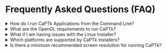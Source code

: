 # Frequently Asked Questions (FAQ)

<details>
  <summary>How do I run CaPTk Applications from the Command Line?</summary>

- The full list of command line applications available is shown by running the following command (pretty much every application is available via the command line):
```bash
${CaPTk_InstallDir}/bin/CaPTk -h
```

- An exemplary scenario to run Applications from the command line (the example shown is to get verbose help):

| Platform (x64) |   Functionality   |                              Successful Installation                             | Build From Source (after invoking "make install") | FUSE Issues (after invoking "--appimage-extract") |
|:--------------:|:-----------------:|:--------------------------------------------------------------------------------:|:-------------------------------------------------:|:-------------------------------------------------:|
|     Windows    |      Generic      |            ${CaPTk_InstallDir}/bin/${ApplicationName}.exe -h           | ${CaPTk_InstallDir}/bin/${ApplicationName}.exe -h |                        N.A.                       |
|      Linux     |      Generic      |              ${CaPTk_InstallDir}/bin/captk ${CaPTk_InstallDir}/bin/${ApplicationName}.cwl -h             |   ${CaPTk_InstallDir}/bin/${ApplicationName} -h   |      ~/CaPTk/${version}/${ApplicationName} -h     |
|      macOS     |      Generic      | ~/Applications/CaPTk_${version}.app/Contents/Resources/bin/${ApplicationName} -h |   ${CaPTk_InstallDir}/bin/${ApplicationName} -h   |                        N.A.                       |
|     Windows    | FeatureExtraction |            ${CaPTk_InstallDir}/bin/FeatureExtraction.exe -h            |  ${CaPTk_InstallDir}/bin/FeatureExtraction.exe -h |                        N.A.                       |
|      Linux     | FeatureExtraction |              ${CaPTk_InstallDir}/bin/captk FeatureExtraction.cwl -h              |    ${CaPTk_InstallDir}/bin/FeatureExtraction -h   |      ~/CaPTk/${version}/FeatureExtraction -h      |
|      macOS     | FeatureExtraction |  ~/Applications/CaPTk_${version}.app/Contents/Resources/bin/FeatureExtraction -h |    ${CaPTk_InstallDir}/bin/FeatureExtraction -h   |                        N.A.                       |

- There are detailed examples of individual command line usage in the [How To](https://cbica.github.io/CaPTk/How_To_Guides.html) section of the documentation.
</details>

<details>
  <summary>What are the OpenGL requirements to run CaPTk?</summary>

- If CaPTk is unable to load images or you receive the error about minimum OpenGL version wasn't found, please update your display drivers in order to have **OpenGL version 3.2 or above**. Some useful resources:
  - OpenGL update for Ubuntu [[ref](https://www.phoronix.com/scan.php?page=news_item&px=Ubuntu-16.04-OI-Intel-GL-4.2)]:
  ```bash
  sudo apt-add-repository ppa:oibaf/graphics-drivers && sudo apt-get update && sudo apt-get dist-upgrade
  ```
  - https://community.khronos.org/t/how-to-update-opengl/75314
  - https://ubuntuforums.org/showthread.php?t=2326268
  - https://www.techwalla.com/articles/how-to-update-opengl-drivers
</details>

<details>
  <summary>What if I am having issues with the Linux Installer?</summary>

### FUSE Issues

If the installer successfully finishes and you are not able to run CaPTk due to FUSE issues, please extract the installer using the following command to extract the contents of the AppImage onto the hard drive: 

```bash
user@pc:~# ~/CaPTk/${version}/captk --appimage-extract
```

- This will extract the package to the path `~/CaPTk/${version}/squashfs-root/usr/` with the binaries present in `~/CaPTk/${version}/squashfs-root/usr/bin`.
- To run **CaPTk** from the command line in this manner, the user would need to make the following additions:
  - Add the path `~/CaPTk/${version}/squashfs-root/usr/lib` to their environment variable **PATH**: `export PATH=~/CaPTk/${version}/squashfs-root/usr/bin:$PATH`
  - Add the path `~/CaPTk/${version}/squashfs-root/usr/lib` to their environment variable **LD_LIBRARY_PATH**: `export LD_LIBRARY_PATH=~/CaPTk/${version}/squashfs-root/usr/lib:$LD_LIBRARY_PATH`
  - This will need to be present in the user's shell start up file `.bashrc`, `.cshrc`, `.profile`, `.kshrc`, etc.` for the settings to be persistent across login sessions.
  - All the command line applications should now be available for use. For example: 
    ```bash
    FeatureExtraction \ # the executable should already be in the $PATH
      -n AAC0_timestamp \ # this is the subject ID for this run 
      -i /usr/path/T1.nii.gz,/usr/path/T2.nii.gz -t T1,T2 \ # the co-registered input image(s) and their respective modalities
      -m /user/path/mask.nii.gz \ # the mask file (co-registered with the input image(s)
      -r 2,4,5 -l ED,EN,NE \ # the labels from the mask file from where features need to be extracted and their respective label identifier(s)
      -p /usr/path/features.csv \ # the parameter file to use 
      -o /usr/path/output.csv # the path to write the output 
    ```
    
### GLIBCXX or GLIBC Issues

- This is happening because the Linux binaries are compiled using GCC 4.8.5 on Ubuntu 16.04; therefore you will need to update GCC 4.8.5 or newer in order to get CaPTk to work. Some examples are shown:

  - Ubuntu [[ref](https://askubuntu.com/a/581497)]:

  ```bash
  sudo add-apt-repository ppa:ubuntu-toolchain-r/test
  sudo apt-get update
  sudo apt-get install gcc-4.9 g++-4.9
  sudo update-alternatives --install /usr/bin/gcc gcc /usr/bin/gcc-4.9 60 --slave /usr/bin/g++ g++ /usr/bin/g++-4.9
  ```  

  - CentOS [[ref](https://www.softwarecollections.org/en/scls/user/rhscl/?search=devtoolset&policy=&repo=&order_by=-create_date&per_page=10)]:

  ```bash
  sudo yum install centos-release-scl
  sudo yum install devtoolset-6
  ```  

- You can still build CaPTk from source using the instructions in [Technical Reference](https://cbica.github.io/CaPTk/Technical_Reference.html).

### Others

Please [open a new issue](https://github.com/CBICA/CaPTk/issues/new?assignees=&labels=&template=bug-report.md&title=) with us and we will do our best to resolve it.
</details>

<details>
  <summary>Which platforms are supported by CaPTk installers?</summary>
  
| Platform (x64) |                         Tested                         |       Unsupported      |
|:--------------:|:------------------------------------------------------:|:----------------------:|
|     Windows    |                        7, 8, 10                        |        XP, Vista       |
|      Linux     | Ubuntu 16.04, 18.04; Debian 9, CentOS 7 (source build) | Ubuntu 14.04; CentOS 6 |
|      macOS     |                      10.13, 10.14                      |          10.12         |

</details>

<details>
  <summary>Is there a minimum recommended screen resolution for running CaPTk?</summary>
  
  The minimum recommended resolution is 1200x1024. We have seen some visualization issues with high DPI (>2K) screens and bug reports related to it will be appreciated.
</details>